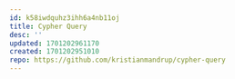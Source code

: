 ```yaml
---
id: k58iwdquhz3ihh6a4nb11oj
title: Cypher Query
desc: ''
updated: 1701202961170
created: 1701202951010
repo: https://github.com/kristianmandrup/cypher-query
---
```

